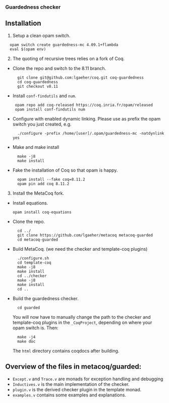 
### Guardedness checker

## Installation 

1. Setup a clean opam switch.
  ```
    opam switch create guardedness-mc 4.09.1+flambda 
    eval $(opam env)
  ```

2. The quoting of recursive trees relies on a fork of Coq.

  * Clone the repo and switch to the 8.11 branch.
    ```
      git clone git@github.com:lgaeher/coq.git coq-guardedness 
      cd coq-guardedness
      git checkout v8.11 
    ```
  * Install `conf-findutils` and `num`.
    ```
     opam repo add coq-released https://coq.inria.fr/opam/released   
     opam install conf-findutils num 
    ```

  * 
    Configure with enabled dynamic linking. Please use as prefix the opam switch you just created, e.g.
    ```
      ./configure -prefix /home/[user]/.opam/guardedness-mc -natdynlink yes
    ```

  * Make and make install
    ```
      make -j8
      make install
    ```

  * Fake the installation of Coq so that opam is happy.
    ```
      opam install --fake coq=8.11.2
      opam pin add coq 8.11.2
    ```

3. Install the MetaCoq fork.
  * Install equations.
      ```
      opam install coq-equations 
      ```
  
  * Clone the repo.
      ```
        cd ../
        git clone https://github.com/lgaeher/metacoq metacoq-guarded
        cd metacoq-guarded
      ```
  
  * Build MetaCoq. (we need the checker and template-coq plugins)
    ```
      ./configure.sh
      cd template-coq
      make -j8
      make install
      cd ../checker
      make -j8
      make install
      cd ..
    ```

  * Build the guardedness checker. 
    ``` 
      cd guarded
    ```
  
    You will now have to manually change the path to the checker and template-coq plugins in the `_CoqProject`, depending on where your opam switch is.
    Then:
    ```
      make -j4
      make doc
    ```

    The `html` directory contains coqdocs after building.

## Overview of the files in metacoq/guarded:
* `Except.v` and `Trace.v` are monads for exception handling and debugging
* `Inductives.v` is the main implementation of the checker.
* `plugin.v` is the derived checker plugin in the template monad.
* `examples.v` contains some examples and explanations.
